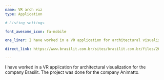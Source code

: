 ```yaml
---
name: VR arch viz
type: Application

# Listing settings

font_awesome_icon: fa-mobile

one_liner: I have worked in a VR application for architectural visualization for the company Brasilit.

direct_link: https://www.brasilit.com.br/sites/brasilit.com.br/files/2018-07/GUIA%20DE%20MONTAGEM_RV%20EXPERIENCE_0.pdf

---
```


I have worked in a VR application for architectural visualization for the company Brasilit. The project was done for the company Animatto.
